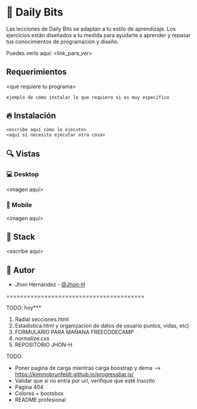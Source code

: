 # 💎 Daily Bits

Las lecciones de Daily Bits se adaptan a tu estilo de aprendizaje. Los ejercicios están diseñados a tu medida para ayudarte a aprender y repasar tus conocimientos de programación y diseño.


Puedes verlo aquí: <link_para_ver>

## Requerimientos

<qué requiere tu programa>

```shell
ejemplo de cómo instalar lo que requiero si es muy específico
```

## 🔥 Instalación

```shell
<escribe aquí cómo lo ejecuto>
<aquí si necesito ejecutar otra cosa>
```

## 🔍 Vistas 

### 💻 Desktop

<imagen aquí>

### 📱 Mobile

<imagen aquí>

## 📌 Stack

<escribe aquí>

## 🌟 Autor

* Jhon Hernández  - [@Jhon-H](https://github.com/Jhon-H/)


========================================

TODO: hoy***

1. Radial secciones.html
2. Estadistica.html y organizacion de datos de usuario puntos, vidas, etc)
4. FORMULARIO PARA MAÑANA FREECODECAMP
5. normalize.css
6. REPOSITORIO JHON-H 



TODO:
-  Poner pagina de carga mientras carga boostrap y dema --> https://kimmobrunfeldt.github.io/progressbar.js/
-  Validar que si no entra por url, verifique que esté inscrito
-  Pagina 404
-  Colores + bootsbox
-  README profesional